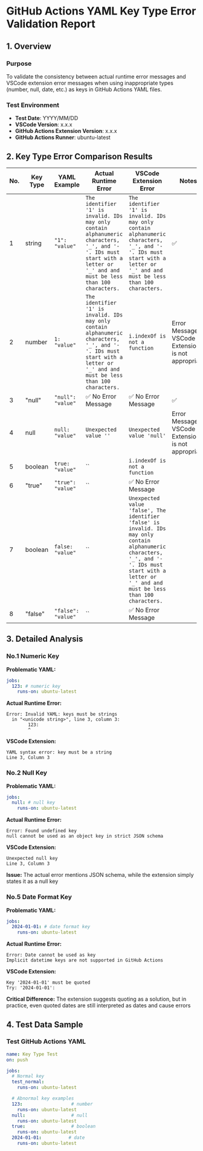 # GitHub Actions YAML Key Type Error Validation Report

## 1. Overview

### Purpose

To validate the consistency between actual runtime error messages and VSCode extension error messages when using inappropriate types (number, null, date, etc.) as keys in GitHub Actions YAML files.

### Test Environment

- **Test Date**: YYYY/MM/DD
- **VSCode Version**: x.x.x
- **GitHub Actions Extension Version**: x.x.x
- **GitHub Actions Runner**: ubuntu-latest

## 2. Key Type Error Comparison Results

| No. | Key Type | YAML Example | Actual Runtime Error | VSCode Extension Error | Notes |
|-----|----------|--------------|---------------------|----------------------|-------|
| 1 | string | `"1": "value"` | `The identifier '1' is invalid. IDs may only contain alphanumeric characters, '_', and '-'. IDs must start with a letter or '_' and and must be less than 100 characters.` | `The identifier '1' is invalid. IDs may only contain alphanumeric characters, '_', and '-'. IDs must start with a letter or '_' and and must be less than 100 characters.` | ✅ |
| 2 | number | `1: "value"` | `The identifier '1' is invalid. IDs may only contain alphanumeric characters, '_', and '-'. IDs must start with a letter or '_' and and must be less than 100 characters.` | `i.indexOf is not a function` | Error Message in VSCode Extension is not appropriate |
| 3 | "null" | `"null": "value"` | ✅ No Error Message | ✅ No Error Message | ✅ |
| 4 | null | `null: "value"` | `Unexpected value ''` | `Unexpected value 'null'` | Error Message in VSCode Extension is not appropriate |
| 5 | boolean | `true: "value"` | `` | `i.indexOf is not a function` | |
| 6 | "true" | `"true": "value"` | `` | ✅ No Error Message | |
| 7 | boolean | `false: "value"` | `` | `Unexpected value 'false', The identifier 'false' is invalid. IDs may only contain alphanumeric characters, '_', and '-'. IDs must start with a letter or '_' and and must be less than 100 characters.` | |
| 8 | "false" | `"false": "value"` | `` | ✅ No Error Message | |

## 3. Detailed Analysis

### No.1 Numeric Key
**Problematic YAML:**
```yaml
jobs:
  123: # numeric key
    runs-on: ubuntu-latest
```

**Actual Runtime Error:**
```
Error: Invalid YAML: keys must be strings
  in "<unicode string>", line 3, column 3:
        123:
        ^
```

**VSCode Extension:**
```
YAML syntax error: key must be a string
Line 3, Column 3
```

### No.2 Null Key
**Problematic YAML:**
```yaml
jobs:
  null: # null key
    runs-on: ubuntu-latest
```

**Actual Runtime Error:**
```
Error: Found undefined key
null cannot be used as an object key in strict JSON schema
```

**VSCode Extension:**
```
Unexpected null key
Line 3, Column 3
```

**Issue:** The actual error mentions JSON schema, while the extension simply states it as a null key

### No.5 Date Format Key
**Problematic YAML:**
```yaml
jobs:
  2024-01-01: # date format key
    runs-on: ubuntu-latest
```

**Actual Runtime Error:**
```
Error: Date cannot be used as key
Implicit datetime keys are not supported in GitHub Actions
```

**VSCode Extension:**
```
Key '2024-01-01' must be quoted
Try: '2024-01-01':
```

**Critical Difference:** The extension suggests quoting as a solution, but in practice, even quoted dates are still interpreted as dates and cause errors

## 4. Test Data Sample

### Test GitHub Actions YAML
```yaml
name: Key Type Test
on: push

jobs:
  # Normal key
  test_normal:
    runs-on: ubuntu-latest

  # Abnormal key examples
  123:                  # number
    runs-on: ubuntu-latest
  null:                 # null
    runs-on: ubuntu-latest
  true:                 # boolean
    runs-on: ubuntu-latest
  2024-01-01:          # date
    runs-on: ubuntu-latest
```
